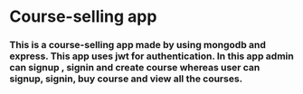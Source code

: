 # Course-selling app 
### This is a course-selling app made by using mongodb and express. This app uses jwt for authentication. In this app admin can signup , signin and create course whereas user can signup, signin, buy course and view all the courses.
